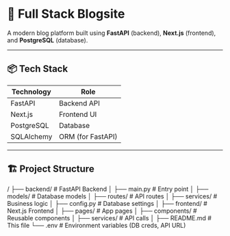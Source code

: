 # 🚀 Full Stack Blogsite  

A modern blog platform built using **FastAPI** (backend), **Next.js** (frontend), and **PostgreSQL** (database).

---

## 📦 Tech Stack

| Technology    | Role               |
|----------------|------------------|
| FastAPI        | Backend API      |
| Next.js        | Frontend UI      |
| PostgreSQL   | Database         |
| SQLAlchemy    | ORM (for FastAPI)  |

---

## 🏗️ Project Structure

/ ├── backend/ # FastAPI Backend │ ├── main.py # Entry point │ ├── models/ # Database models │ ├── routes/ # API routes │ ├── services/ # Business logic │ ├── config.py # Database settings │ ├── frontend/ # Next.js Frontend │ ├── pages/ # App pages │ ├── components/ # Reusable components │ ├── services/ # API calls │ ├── README.md # This file └── .env # Environment variables (DB creds, API URL)

